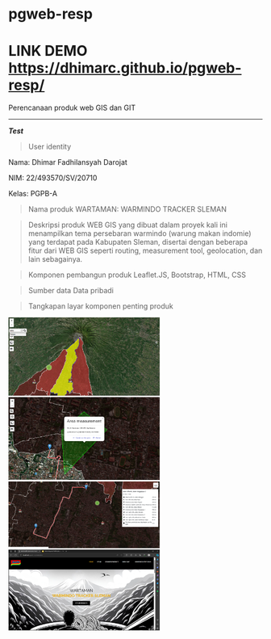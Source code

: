 # pgweb-resp

# LINK DEMO https://dhimarc.github.io/pgweb-resp/

Perencanaan produk web GIS dan GIT
___
***Test***
>User identity

Nama: Dhimar Fadhilansyah Darojat

NIM: 22/493570/SV/20710

Kelas: PGPB-A

>Nama produk 
WARTAMAN: WARMINDO TRACKER SLEMAN

>Deskripsi produk
WEB GIS yang dibuat dalam proyek kali ini menampilkan tema persebaran warmindo (warung makan indomie) yang terdapat pada Kabupaten Sleman, disertai dengan beberapa fitur dari WEB GIS seperti routing, measurement tool, geolocation, dan lain sebagainya.

>Komponen pembangun produk
Leaflet.JS, Bootstrap, HTML, CSS

>Sumber data
Data pribadi

>Tangkapan layar komponen penting produk
<img src="img/111.png" width="300">
<img src="img/3.png" width="300">
<img src="img/5.png" width="300">
<img src="img/6.png" width="300">


